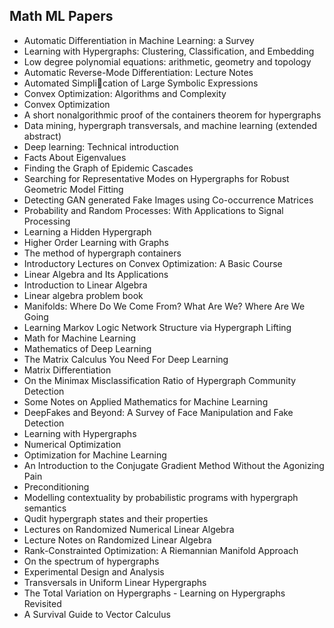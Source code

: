 <h2>  Math ML Papers  </h2>

<ul>

 <li><a target="_blank" href="https://github.com/manjunath5496/Math-ML-Papers/blob/master/mml(1).pdf" style="text-decoration:none;">Automatic Differentiation
in Machine Learning: a Survey</a></li>


 <li><a target="_blank" href="https://github.com/manjunath5496/Math-ML-Papers/blob/master/mml(2).pdf" style="text-decoration:none;">Learning with Hypergraphs: Clustering,
Classification, and Embedding</a></li>

<li><a target="_blank" href="https://github.com/manjunath5496/Math-ML-Papers/blob/master/mml(3).pdf" style="text-decoration:none;"> Low degree polynomial equations: arithmetic, geometry and topology</a></li>
 <li><a target="_blank" href="https://github.com/manjunath5496/Math-ML-Papers/blob/master/mml(4).pdf" style="text-decoration:none;">Automatic Reverse-Mode Differentiation:
Lecture Notes</a></li>                              
<li><a target="_blank" href="https://github.com/manjunath5496/Math-ML-Papers/blob/master/mml(5).pdf" style="text-decoration:none;">Automated Simplication of Large Symbolic
Expressions</a></li>
<li><a target="_blank" href="https://github.com/manjunath5496/Math-ML-Papers/blob/master/mml(6).pdf" style="text-decoration:none;">Convex Optimization: Algorithms and
Complexity</a></li>
 <li><a target="_blank" href="https://github.com/manjunath5496/Math-ML-Papers/blob/master/mml(7).pdf" style="text-decoration:none;">Convex Optimization</a></li>

 <li><a target="_blank" href="https://github.com/manjunath5496/Math-ML-Papers/blob/master/mml(8).pdf" style="text-decoration:none;"> 
A short nonalgorithmic proof of the containers theorem for hypergraphs </a></li>
   <li><a target="_blank" href="https://github.com/manjunath5496/Math-ML-Papers/blob/master/mml(9).pdf" style="text-decoration:none;">
Data mining, hypergraph transversals, and machine learning (extended abstract) </a></li>
  
   
 <li><a target="_blank" href="https://github.com/manjunath5496/Math-ML-Papers/blob/master/mml(10).pdf" style="text-decoration:none;">Deep learning:
Technical introduction</a></li>                              
<li><a target="_blank" href="https://github.com/manjunath5496/Math-ML-Papers/blob/master/mml(11).pdf" style="text-decoration:none;">Facts About Eigenvalues</a></li>
<li><a target="_blank" href="https://github.com/manjunath5496/Math-ML-Papers/blob/master/mml(12).pdf" style="text-decoration:none;">Finding the Graph of Epidemic Cascades</a></li>
<li><a target="_blank" href="https://github.com/manjunath5496/Math-ML-Papers/blob/master/mml(13).pdf" style="text-decoration:none;">Searching for Representative Modes on
Hypergraphs for Robust Geometric Model Fitting</a></li>

<li><a target="_blank" href="https://github.com/manjunath5496/Math-ML-Papers/blob/master/mml(14).pdf" style="text-decoration:none;">Detecting GAN generated Fake Images using Co-occurrence Matrices</a></li>
                              
<li><a target="_blank" href="https://github.com/manjunath5496/Math-ML-Papers/blob/master/mml(15).pdf" style="text-decoration:none;">Probability and Random Processes: With Applications to Signal Processing</a></li>

<li><a target="_blank" href="https://github.com/manjunath5496/Math-ML-Papers/blob/master/mml(16).pdf" style="text-decoration:none;">Learning a Hidden Hypergraph</a></li>

  <li><a target="_blank" href="https://github.com/manjunath5496/Math-ML-Papers/blob/master/mml(17).pdf" style="text-decoration:none;">
Higher Order Learning with Graphs</a></li>   
  
<li><a target="_blank" href="https://github.com/manjunath5496/Math-ML-Papers/blob/master/mml(18).pdf" style="text-decoration:none;">
The method of hypergraph containers</a></li> 

  
<li><a target="_blank" href="https://github.com/manjunath5496/Math-ML-Papers/blob/master/mml(19).pdf" style="text-decoration:none;">Introductory Lectures on Convex Optimization: A Basic Course</a></li> 

<li><a target="_blank" href="https://github.com/manjunath5496/Math-ML-Papers/blob/master/mml(20).pdf" style="text-decoration:none;"> Linear Algebra and Its Applications</a></li>

<li><a target="_blank" href="https://github.com/manjunath5496/Math-ML-Papers/blob/master/mml(21).pdf" style="text-decoration:none;"> Introduction to Linear Algebra</a></li>
<li><a target="_blank" href="https://github.com/manjunath5496/Math-ML-Papers/blob/master/mml(22).pdf" style="text-decoration:none;">Linear algebra problem book</a></li> 
 <li><a target="_blank" href="https://github.com/manjunath5496/Math-ML-Papers/blob/master/mml(23).pdf" style="text-decoration:none;"> Manifolds: Where Do We Come From? What
Are We? Where Are We Going</a></li> 
 

   <li><a target="_blank" href="https://github.com/manjunath5496/Math-ML-Papers/blob/master/mml(24).pdf" style="text-decoration:none;">Learning Markov Logic Network Structure via Hypergraph Lifting</a></li>
 
   <li><a target="_blank" href="https://github.com/manjunath5496/Math-ML-Papers/blob/master/mml(25).pdf" style="text-decoration:none;">Math for Machine Learning</a></li>                              
 <li><a target="_blank" href="https://github.com/manjunath5496/Math-ML-Papers/blob/master/mml(26).pdf" style="text-decoration:none;">Mathematics of Deep Learning</a></li>
 <li><a target="_blank" href="https://github.com/manjunath5496/Math-ML-Papers/blob/master/mml(27).pdf" style="text-decoration:none;">The Matrix Calculus You Need For Deep Learning</a></li>
   
 
   <li><a target="_blank" href="https://github.com/manjunath5496/Math-ML-Papers/blob/master/mml(28).pdf" style="text-decoration:none;">Matrix Differentiation</a></li>
 
   <li><a target="_blank" href="https://github.com/manjunath5496/Math-ML-Papers/blob/master/mml(29).pdf" style="text-decoration:none;">On the Minimax Misclassification Ratio of
Hypergraph Community Detection</a></li>                              

  <li><a target="_blank" href="https://github.com/manjunath5496/Math-ML-Papers/blob/master/mml(30).pdf" style="text-decoration:none;">Some Notes on Applied Mathematics for
Machine Learning</a></li>
 
   <li><a target="_blank" href="https://github.com/manjunath5496/Math-ML-Papers/blob/master/mml(31).pdf" style="text-decoration:none;">DeepFakes and Beyond: A Survey of
Face Manipulation and Fake Detection</a></li> 
    <li><a target="_blank" href="https://github.com/manjunath5496/Math-ML-Papers/blob/master/mml(32).pdf" style="text-decoration:none;">Learning
with Hypergraphs</a></li> 

   <li><a target="_blank" href="https://github.com/manjunath5496/Math-ML-Papers/blob/master/mml(33).pdf" style="text-decoration:none;">Numerical Optimization</a></li>                              

  <li><a target="_blank" href="https://github.com/manjunath5496/Math-ML-Papers/blob/master/mml(34).pdf" style="text-decoration:none;">Optimization for Machine Learning</a></li> 
 
  <li><a target="_blank" href="https://github.com/manjunath5496/Math-ML-Papers/blob/master/mml(35).pdf" style="text-decoration:none;">An Introduction to
the Conjugate Gradient Method Without the Agonizing Pain</a></li> 

  <li><a target="_blank" href="https://github.com/manjunath5496/Math-ML-Papers/blob/master/mml(36).pdf" style="text-decoration:none;">Preconditioning</a></li> 
 
<li><a target="_blank" href="https://github.com/manjunath5496/Math-ML-Papers/blob/master/mml(37).pdf" style="text-decoration:none;">Modelling contextuality by probabilistic programs with hypergraph semantics</a></li>
 <li><a target="_blank" href="https://github.com/manjunath5496/Math-ML-Papers/blob/master/mml(38).pdf" style="text-decoration:none;">Qudit hypergraph states and their properties</a></li>

  <li><a target="_blank" href="https://github.com/manjunath5496/Math-ML-Papers/blob/master/mml(39).pdf" style="text-decoration:none;">Lectures on Randomized Numerical Linear Algebra</a></li> 
 
  <li><a target="_blank" href="https://github.com/manjunath5496/Math-ML-Papers/blob/master/mml(40).pdf" style="text-decoration:none;">Lecture Notes on Randomized Linear Algebra</a></li> 

  <li><a target="_blank" href="https://github.com/manjunath5496/Math-ML-Papers/blob/master/mml(41).pdf" style="text-decoration:none;">Rank-Constrainted Optimization: A Riemannian Manifold Approach</a></li> 
 
<li><a target="_blank" href="https://github.com/manjunath5496/Math-ML-Papers/blob/master/mml(42).pdf" style="text-decoration:none;">On the spectrum of hypergraphs</a></li>
 <li><a target="_blank" href="https://github.com/manjunath5496/Math-ML-Papers/blob/master/mml(43).pdf" style="text-decoration:none;">Experimental Design and
Analysis</a></li>

  <li><a target="_blank" href="https://github.com/manjunath5496/Math-ML-Papers/blob/master/mml(44).pdf" style="text-decoration:none;">Transversals in Uniform Linear Hypergraphs</a></li> 
 
<li><a target="_blank" href="https://github.com/manjunath5496/Math-ML-Papers/blob/master/mml(45).pdf" style="text-decoration:none;">The Total Variation on Hypergraphs - Learning on Hypergraphs Revisited</a></li>
 <li><a target="_blank" href="https://github.com/manjunath5496/Math-ML-Papers/blob/master/mml(46).pdf" style="text-decoration:none;">A Survival Guide to Vector Calculus</a></li>

 








</ul>
